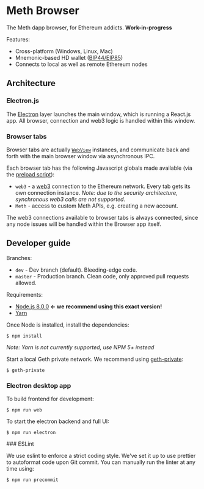 # Meth Browser

The Meth dapp browser, for Ethereum addicts. **Work-in-progress**

Features:

* Cross-platform (Windows, Linux, Mac)
* Mnemonic-based HD wallet ([BIP44/EIP85](https://github.com/ethereum/EIPs/issues/85))
* Connects to local as well as remote Ethereum nodes

## Architecture

### Electron.js

The [Electron](http://electron.atom.io) layer launches the main window, which is running a
React.js app. All browser, connection and web3 logic is handled within this
window.

### Browser tabs

Browser tabs are actually [`WebView`](https://electron.atom.io/docs/api/webview-tag/) instances, and communicate back and
forth with the main browser window via asynchronous IPC.

Each browser tab has the following Javascript globals made available (via the
  [preload script](electron/preloader/browserTab.js)):

  * `web3` - a [web3](https://github.com/ethereum/web3.js) connection to the Ethereum network. Every tab gets
 its own connection instance. _Note: due to the security architecture,
 synchronous web3 calls are not supported_.
  * `Meth` - access to custom Meth APIs, e.g. creating a new account.

The web3 connections available to browser tabs is always connected, since any
node issues will be handled within the Browser app itself.

## Developer guide

Branches:

 * `dev` - Dev branch (default). Bleeding-edge code.
 * `master` - Production branch. Clean code, only approved pull requests allowed.

Requirements:
  * [Node.js 8.0.0](http://nodejs.org) **<- we recommend using this exact version!**
  * [Yarn](yarnpkg.com)

Once Node is installed, install the dependencies:

```shell
$ npm install
```

_Note: Yarn is not currently supported, use NPM 5+ instead_

Start a local Geth private network. We recommend using [geth-private](https://github.com/hiddentao/geth-private):

```shell
$ geth-private
```

### Electron desktop app

To build frontend for development:

```shell
$ npm run web
```

To start the electron backend and full UI:

```shell
$ npm run electron
```

### ESLint

We use eslint to enforce a strict coding style. We've set it up to use prettier
to autoformat code upon Git commit. You can manually run the linter at any time using:

```shell
$ npm run precommit
```
